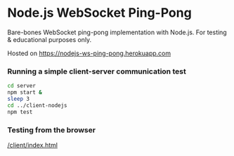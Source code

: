 # Node.js WebSocket Ping-Pong

Bare-bones WebSocket ping-pong implementation with Node.js.
For testing &amp; educational purposes only.

Hosted on https://nodejs-ws-ping-pong.herokuapp.com

### Running a simple client-server communication test

```bash
cd server
npm start &
sleep 3
cd ../client-nodejs
npm test
```

### Testing from the browser

[/client/index.html](https://nodejs-ws-ping-pong.herokuapp.com/client.html)